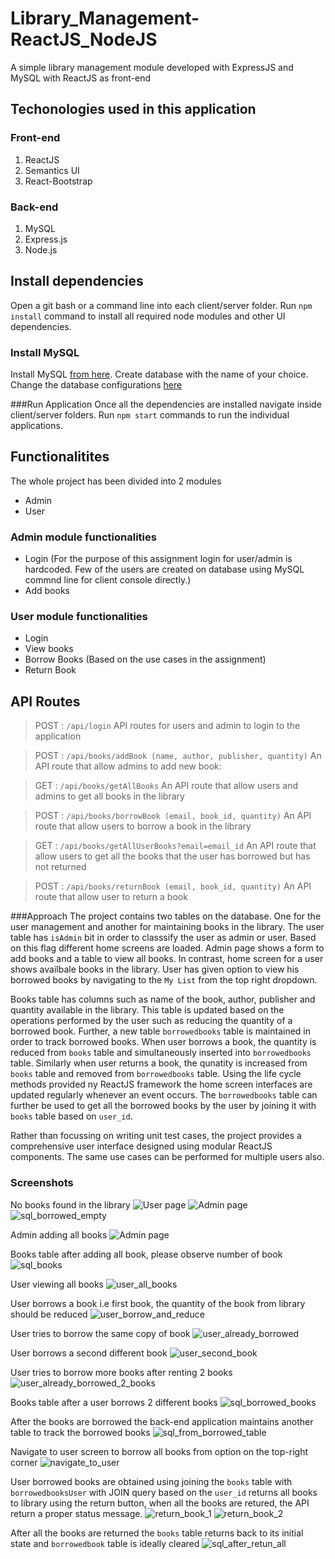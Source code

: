 # Library_Management-ReactJS_NodeJS
A simple library management module developed with ExpressJS and MySQL with ReactJS as front-end

## Techonologies used in this application

### Front-end

1. ReactJS
2. Semantics UI
3. React-Bootstrap

### Back-end

1. MySQL
2. Express.js
3. Node.js

## Install dependencies
Open a git bash or a command line into each client/server folder. Run ```npm install``` command to install all required node modules and other UI dependencies.

### Install MySQL
Install MySQL [from here]( https://dev.mysql.com/downloads/mysql/). Create database with the name of your choice. Change the database configurations [here](/server/src/db/index.js)

###Run Application
Once all the dependencies are installed navigate inside client/server folders. Run ```npm start``` commands to run the individual applications.

## Functionalitites
The whole project has been divided into 2 modules

* Admin
* User

### Admin module functionalities
* Login (For the purpose of this assignment login for user/admin is hardcoded. Few of the users are created on database using MySQL commnd line for client console directly.)
* Add books 

### User module functionalities
* Login
* View books
* Borrow Books (Based on the use cases in the assignment)
* Return Book 

## API Routes
> POST : ```/api/login```
API routes for users and admin to login to the application

> POST : ```/api/books/addBook (name, author, publisher, quantity)```
An API route that allow admins to add new book:

> GET : ```/api/books/getAllBooks```
An API route that allow users and admins to get all books in the library

> POST : ```/api/books/borrowBook (email, book_id, quantity)```
An API route that allow users to borrow a book in the library

> GET : ```/api/books/getAllUserBooks?email=email_id```
An API route that allow users to get all the books that the user has borrowed but has not returned

> POST : ```/api/books/returnBook (email, book_id, quantity)```
An API route that allow user to return a book

###Approach
The project contains two tables on the database. One for the user management and another for maintaining books in the library.
The user table has ```isAdmin``` bit in order to classsify the user as admin or user. Based on this flag different home screens are loaded.
Admin page shows a form to add books and a table to view all books. In contrast, home screen for a user shows availbale books in the library. 
User has given option to view his borrowed books by navigating to the ```My List``` from the top right dropdown.

Books table has columns such as name of the book, author, publisher and quantity available in the library. This table is updated based on the operations performed by the user such as reducing the quantity of a borrowed book. Further, a new table ```borrowedbooks``` table is maintained in order to track borrowed books. When user borrows a book, the quantity is reduced from  ```books``` table and simultaneously inserted into ```borrowedbooks``` table. Similarly when user returns a book, the qunatity is increased from ```books``` table and removed from ```borrowedbooks``` table. Using the life cycle methods provided ny ReactJS framework the home screen interfaces are updated regularly whenever an event occurs. The ```borrowedbooks``` table can further be used to get all the borrowed books by the user by joining it with ```books``` table based on ```user_id```.

Rather than focussing on writing unit test cases, the project provides a comprehensive user interface designed using modular ReactJS components. 
The same use cases can be performed for multiple users also. 

### Screenshots

No books found in the library
![User page](https://user-images.githubusercontent.com/10976047/87732295-df30e200-c7cc-11ea-96fc-5253e3b20c44.png)
![Admin page](https://user-images.githubusercontent.com/10976047/87732297-e0620f00-c7cc-11ea-9d2e-1a457ad0f9bb.png)
![sql_borrowed_empty](https://user-images.githubusercontent.com/10976047/87732716-0fc54b80-c7ce-11ea-8ad0-2b0d39b5c959.PNG)

Admin adding all books
![Admin page](https://user-images.githubusercontent.com/10976047/87731989-0aff9800-c7cc-11ea-9c02-e9994db55bd5.png)

Books table after adding all book, please observe number of book
![sql_books](https://user-images.githubusercontent.com/10976047/87732392-1ef7c980-c7cd-11ea-9d32-22d701e3636b.PNG)

User viewing all books
![user_all_books](https://user-images.githubusercontent.com/10976047/87732446-4b134a80-c7cd-11ea-888d-d8e48aaa81dc.png)

User borrows a book i.e first book, the quantity of the book from library should be reduced
![user_borrow_and_reduce](https://user-images.githubusercontent.com/10976047/87732498-7433db00-c7cd-11ea-94d4-64ee8190cf4d.png)

User tries to borrow the same copy of book
![user_already_borrowed](https://user-images.githubusercontent.com/10976047/87732590-b5c48600-c7cd-11ea-95f6-b74357f7e178.png)

User borrows a second different book
![user_second_book](https://user-images.githubusercontent.com/10976047/87732615-c7a62900-c7cd-11ea-9ad1-d1b436ce5929.png)

User tries to borrow more books after renting 2 books
![user_already_borrowed_2_books](https://user-images.githubusercontent.com/10976047/87732642-dc82bc80-c7cd-11ea-94e8-4e49ff171edf.png)

Books table after a user borrows 2 different books
![sql_borrowed_books](https://user-images.githubusercontent.com/10976047/87732724-1358d280-c7ce-11ea-8f85-714898178b6c.PNG)

After the books are borrowed the back-end application maintains another table to track the borrowed books
![sql_from_borrowed_table](https://user-images.githubusercontent.com/10976047/87732992-b27dca00-c7ce-11ea-96fb-5c1a1264bee9.PNG)

Navigate to user screen to borrow all books from option on the top-right corner
![navigate_to_user](https://user-images.githubusercontent.com/10976047/87732875-59ae3180-c7ce-11ea-8a09-128eb4add9ae.png)

User borrowed books are obtained using joining the ```books``` table with ```borrowedbooksUser``` with JOIN query based on the ```user_id``` returns all books to library using the return button, when all the books are retured, the API return a proper status message.
![return_book_1](https://user-images.githubusercontent.com/10976047/87732920-79455a00-c7ce-11ea-97e4-1efb136e3a4f.png)
![return_book_2](https://user-images.githubusercontent.com/10976047/87732921-79ddf080-c7ce-11ea-9ab1-e03618293022.png)

After all the books are returned the ```books``` table returns back to its initial state and ```borrowedbook``` table is ideally cleared
![sql_after_retun_all](https://user-images.githubusercontent.com/10976047/87733142-2fa93f00-c7cf-11ea-89ec-5d43b0f4e4dd.PNG)


